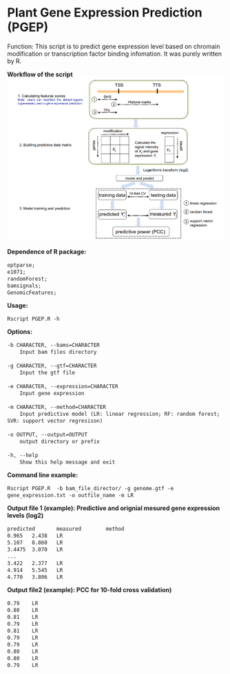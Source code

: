 # Plant Gene Expression Prediction (PGEP)


Function: This script is to predict gene expression level based on chromain modification or transcription factor binding infomation. It was purely written by R. 

**Workflow of the script** 
![image](https://github.com/Zefeng2018/Plant-Gene-Expression-Prediction/raw/master/workflow.png)


**Dependence of R package:**  
	
	optparse;  
	e1071;  
	randomForest;  
	bamsignals;  
	GenomicFeatures;  

**Usage:**  

	Rscript PGEP.R -h

**Options:**

	-b CHARACTER, --bams=CHARACTER
		Input bam files directory

	-g CHARACTER, --gtf=CHARACTER
		Input the gtf file

	-e CHARACTER, --expression=CHARACTER
		Input gene expression

	-m CHARACTER, --method=CHARACTER
		Input predictive model (LR: linear regression; RF: random forest; SVR: support vector regresison)

	-o OUTPUT, --output=OUTPUT
		output directory or prefix

	-h, --help
		Show this help message and exit
		
**Command line example:**
    
    Rscript PGEP.R  -b bam_file_director/ -g genome.gtf -e gene_expression.txt -o outfile_name -m LR
    
**Output file 1 (example): Predictive and orignial mesured gene expression levels (log2)**

    predicted	    measured	    method
    0.965	2.438	LR
    5.107	8.860	LR
    3.4475	3.070	LR
    ...
    3.422	2.377	LR
    4.914	5.545	LR
    4.770	3.806	LR

**Output file2 (example): PCC for 10-fold cross validation)**

    0.79	LR
    0.80	LR
    0.81	LR
    0.79	LR
    0.81	LR
    0.79	LR
    0.79	LR
    0.80	LR
    0.80	LR
    0.79	LR
